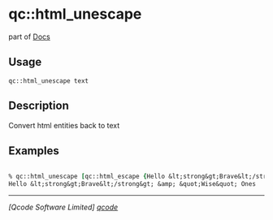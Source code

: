 qc::html_unescape
=================

part of [Docs](.)

Usage
-----
`qc::html_unescape text`

Description
-----------
Convert html entities back to text

Examples
--------
```tcl

% qc::html_unescape [qc::html_escape {Hello &lt;strong&gt;Brave&lt;/strong&gt; &amp; &quot;Wise&quot; Ones}]
Hello &lt;strong&gt;Brave&lt;/strong&gt; &amp; &quot;Wise&quot; Ones

```

----------------------------------
*[Qcode Software Limited] [qcode]*

[qcode]: www.qcode.co.uk "Qcode Software"